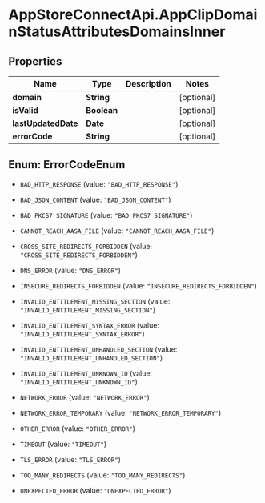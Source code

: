 # AppStoreConnectApi.AppClipDomainStatusAttributesDomainsInner

## Properties

Name | Type | Description | Notes
------------ | ------------- | ------------- | -------------
**domain** | **String** |  | [optional] 
**isValid** | **Boolean** |  | [optional] 
**lastUpdatedDate** | **Date** |  | [optional] 
**errorCode** | **String** |  | [optional] 



## Enum: ErrorCodeEnum


* `BAD_HTTP_RESPONSE` (value: `"BAD_HTTP_RESPONSE"`)

* `BAD_JSON_CONTENT` (value: `"BAD_JSON_CONTENT"`)

* `BAD_PKCS7_SIGNATURE` (value: `"BAD_PKCS7_SIGNATURE"`)

* `CANNOT_REACH_AASA_FILE` (value: `"CANNOT_REACH_AASA_FILE"`)

* `CROSS_SITE_REDIRECTS_FORBIDDEN` (value: `"CROSS_SITE_REDIRECTS_FORBIDDEN"`)

* `DNS_ERROR` (value: `"DNS_ERROR"`)

* `INSECURE_REDIRECTS_FORBIDDEN` (value: `"INSECURE_REDIRECTS_FORBIDDEN"`)

* `INVALID_ENTITLEMENT_MISSING_SECTION` (value: `"INVALID_ENTITLEMENT_MISSING_SECTION"`)

* `INVALID_ENTITLEMENT_SYNTAX_ERROR` (value: `"INVALID_ENTITLEMENT_SYNTAX_ERROR"`)

* `INVALID_ENTITLEMENT_UNHANDLED_SECTION` (value: `"INVALID_ENTITLEMENT_UNHANDLED_SECTION"`)

* `INVALID_ENTITLEMENT_UNKNOWN_ID` (value: `"INVALID_ENTITLEMENT_UNKNOWN_ID"`)

* `NETWORK_ERROR` (value: `"NETWORK_ERROR"`)

* `NETWORK_ERROR_TEMPORARY` (value: `"NETWORK_ERROR_TEMPORARY"`)

* `OTHER_ERROR` (value: `"OTHER_ERROR"`)

* `TIMEOUT` (value: `"TIMEOUT"`)

* `TLS_ERROR` (value: `"TLS_ERROR"`)

* `TOO_MANY_REDIRECTS` (value: `"TOO_MANY_REDIRECTS"`)

* `UNEXPECTED_ERROR` (value: `"UNEXPECTED_ERROR"`)




